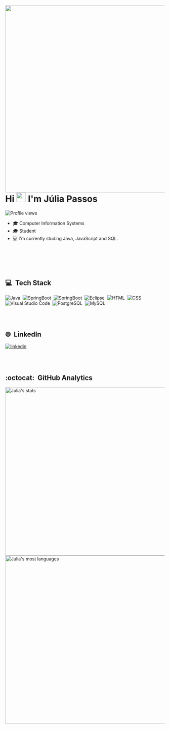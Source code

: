<img align="right" height="590em" src="https://raw.githubusercontent.com/gist/jgpassos/4057ab55a5923dd55849e8be6d99be3b/raw/6df528de430cce75252b93ba7eeb02ebf57e8f59/githubcard.svg"/>
<h1 align="left">Hi <img src="https://raw.githubusercontent.com/kaueMarques/kaueMarques/master/hi.gif" width="30px"> I'm Júlia Passos</h1>
<p align="left"> <img src="https://komarev.com/ghpvc/?username=jgpassos&color=yellow" alt="Profile views" /> </p>

- :mortar_board: Computer Information Systems
- :mortar_board: Student
- :computer: I'm currently studing Java, JavaScript and SQL.

<br><br>
<br><br>

## :computer: &nbsp;Tech Stack

![Java](https://img.shields.io/badge/-Java-05122A?style=flat&logo=java)&nbsp;
![SpringBoot](https://img.shields.io/badge/-Spring%20Boot-05122A?style=flat&logo=springboot)&nbsp;
![SpringBoot](https://img.shields.io/badge/-Eclipse-05122A?style=flat&logo=eclipse)&nbsp;
![Eclipse](https://img.shields.io/badge/-JavaScript-05122A?style=flat&logo=javascript)&nbsp;
![HTML](https://img.shields.io/badge/-HTML-05122A?style=flat&logo=HTML5)&nbsp;
![CSS](https://img.shields.io/badge/-CSS-05122A?style=flat&logo=CSS3&logoColor=1572B6)&nbsp;
![Visual Studio Code](https://img.shields.io/badge/-Visual%20Studio%20Code-05122A?style=flat&logo=visual-studio-code&logoColor=007ACC)&nbsp;
![PostgreSQL](https://img.shields.io/badge/-PostgreSQL-05122A?style=flat&logo=postgresql)&nbsp;
![MySQL](https://img.shields.io/badge/-MySQL-05122A?style=flat&logo=MySQL)&nbsp;

<br><br>

## :globe_with_meridians: &nbsp;LinkedIn

<a href="https://www.linkedin.com/in/j%C3%BAlia-passos-01056a19b/" target="_blank">
  <img align="center" src="https://img.shields.io/badge/-Júlia Passos-05122A?style=flat&logo=linkedin" alt="linkedin"/>
</a>

<br><br>

## :octocat: &nbsp;GitHub Analytics

<p align="left">
<img width="530em" src="https://github-readme-stats.vercel.app/api?username=jgpassos&show_icons=true&theme=dracula&include_all_commits=true&count_private=true" alt="Julia's stats"/>
<img width="530em" src="https://github-readme-stats.vercel.app/api/top-langs/?username=jgpassos&layout=compact&langs_count=7&theme=dracula" alt="Julia's most languages"/>
</p>







